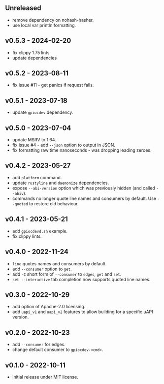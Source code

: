 <a name="unreleased"></a>

## Unreleased

- remove dependency on nohash-hasher.
- use local var println formatting.

<a name="v0.5.3"></a>

## v0.5.3 - 2024-02-20

- fix clippy 1.75 lints
- update dependencies

<a name="v0.5.2"></a>

## v0.5.2 - 2023-08-11

- fix issue #11 - get panics if request fails.

<a name="v0.5.1"></a>

## v0.5.1 - 2023-07-18

- update `gpiocdev` dependency.

<a name="v0.5.0"></a>

## v0.5.0 - 2023-07-04

- update MSRV to 1.64.
- fix issue #4 - add `--json` option to output in JSON.
- fix formatting raw time nanoseconds - was dropping leading zeroes.

<a name="v0.4.2"></a>

## v0.4.2 - 2023-05-27

- add `platform` command.
- update `rustyline` and `daemonize` dependencies.
- expose `--abi-version` option which was previously hidden (and called `--abiv`).
- commands no longer quote line names and consumers by default.  Use `--quoted` to restore old behaviour.

<a name="v0.4.1"></a>

## v0.4.1 - 2023-05-21

- add `gpiocdevd.sh` example.
- fix clippy lints.

<a name="v0.4.0"></a>

## v0.4.0 - 2022-11-24

- `line` quotes names and consumers by default.
- add `--consumer` option to `get`.
- add `-C` short form of `--consumer` to `edges`, `get` and `set`.
- `set --interactive` tab completion now supports quoted line names.

<a name="v0.3.0"></a>

## v0.3.0 - 2022-10-29

- add option of Apache-2.0 licensing.
- add `uapi_v1` and `uapi_v2` features to allow building for a specific uAPI version.

<a name="v0.2.0"></a>

## v0.2.0 - 2022-10-23

- add `--consumer` for edges.
- change default consumer to `gpiocdev-<cmd>`.

<a name="v0.1.0"></a>

## v0.1.0 - 2022-10-11

- initial release under MIT license.
